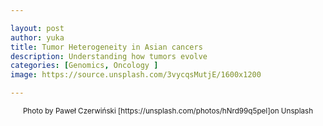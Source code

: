 ```yaml
---

layout: post
author: yuka
title: Tumor Heterogeneity in Asian cancers
description: Understanding how tumors evolve
categories: [Genomics, Oncology ]
image: https://source.unsplash.com/3vycqsMutjE/1600x1200 

---
```

<div align="center"><small>Photo by Paweł Czerwiński [https://unsplash.com/photos/hNrd99q5peI]on Unsplash</small></div>

